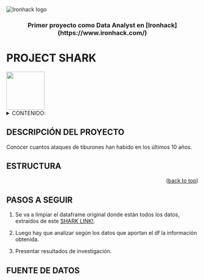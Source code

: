    ![Ironhack logo](https://i.imgur.com/1QgrNNw.png) 
   
   <h3 align="center"> 
    Primer proyecto como Data Analyst en [Ironhack] (https://www.ironhack.com/)
   </h3>

<a name="readme-top"></a>

#                                                 PROJECT SHARK

<img src="https://github.com/OrianAmpuero/Project-Shark/blob/main/IMAGES/Shark-png.png" width="100" height="100">

<details>
  <summary>CONTENIDO:</summary>
  <ol> 
    <li><a href="#descripción-del-proyecto">Descripción del Proyecto</a></li>
    <li><a href="#estructura">Estructura</a></li>
    <li><a href="##pasos-a-seguir">Pasos a Seguir</a></li>
    <li><a href="#fuente-de-datos">Fuente de Datos</a></li>
  </ol>
</details>


## DESCRIPCIÓN DEL PROYECTO 

Conocer cuantos ataques de tiburones han habido en los últimos 10 años.

## ESTRUCTURA


<p align="right">(<a href="#readme-top">back to top</a>)</p>

## PASOS A SEGUIR

   1) Se va a limpiar el dataframe original donde están todos los datos, extraídos de este [SHARK LINK!](https://www.kaggle.com/datasets/teajay/global-shark-attacks).

   2) Luego hay que analizar según los datos que aportan el df la información obtenida.

   3) Presentar resultados de investigación.

## FUENTE DE DATOS